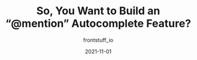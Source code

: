 ---
author: frontstuff_io
date: 2021-11-01
publisher: css
tags:
  - techniques
  - meta
target_url: https://css-tricks.com/so-you-want-to-build-an-mention-autocomplete-feature/
title: So, You Want to Build an “@mention” Autocomplete Feature?
---